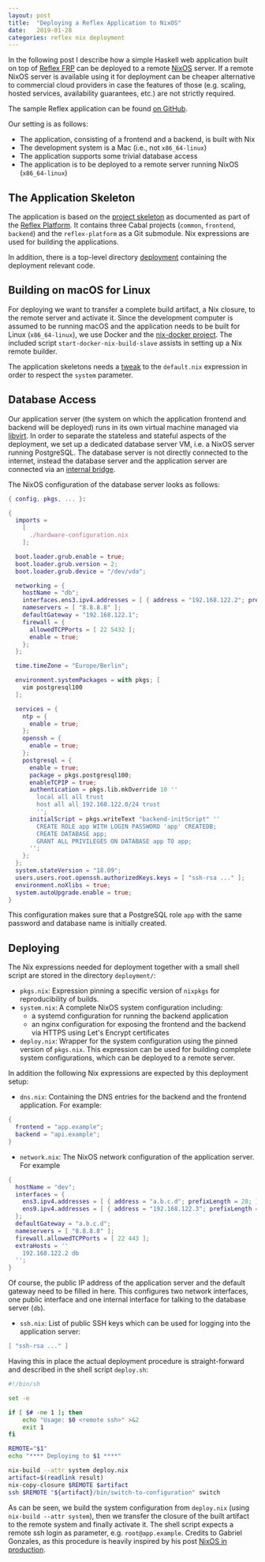 ```yaml
---
layout: post
title:  "Deploying a Reflex Application to NixOS"
date:   2019-01-28
categories: reflex nix deployment
---
```


In the following post I describe how a simple Haskell web application built on top of [Reflex FRP](https://github.com/reflex-frp) can be deployed to a remote [NixOS](https://nixos.org/) server. If a remote NixOS server is available using it for deployment can be cheaper alternative to commercial cloud providers in case the features of those (e.g. scaling, hosted services, availability guarantees, etc.) are not strictly required.

The sample Reflex application can be found [on GitHub](https://github.com/mtesseract/reflex-app).

Our setting is as follows:

* The application, consisting of a frontend and a backend, is built with Nix
* The development system is a Mac (i.e., not `x86_64-linux`)
* The application supports some trivial database access
* The application is to be deployed to a remote server running NixOS (`x86_64-linux`)

## The Application Skeleton

The application is based on the [project skeleton](https://github.com/reflex-frp/reflex-platform/blob/develop/docs/project-development.md) as documented as part of the [Reflex Platform](https://github.com/reflex-frp/reflex-platform). It contains three Cabal projects (`common`, `frontend`, `backend`) and the `reflex-platform` as a Git submodule. Nix expressions are used for building the applications.

In addition, there is a top-level directory [deployment](https://github.com/mtesseract/reflex-app/tree/master/deployment) containing the deployment relevant code.

## Building on macOS for Linux

For deploying we want to transfer a complete build artifact, a Nix closure, to the remote server and activate it. Since the development computer is assumed to be running macOS and the application needs to be built for Linux (`x86_64-linux`), we use Docker and the [nix-docker project](https://github.com/LnL7/nix-docker). The included script `start-docker-nix-build-slave` assists in setting up a Nix remote builder.

The application skeletons needs a [tweak](https://github.com/reflex-frp/reflex-platform/pull/440) to the `default.nix` expression in order to respect the `system` parameter.

## Database Access

Our application server (the system on which the application frontend and backend will be deployed) runs in its own virtual machine managed via [libvirt](https://libvirt.org/). In order to separate the stateless and stateful aspects of the deployment, we set up a dedicated database server VM, i.e. a NixOS server running PostgreSQL. The database server is not directly connected to the internet, instead the database server and the application server are connected via an [internal bridge](https://wiki.libvirt.org/page/Networking#NAT_forwarding_.28aka_.22virtual_networks.22.29).

The NixOS configuration of the database server looks as follows:

```nix
{ config, pkgs, ... }:

{
  imports =
    [
      ./hardware-configuration.nix
    ];

  boot.loader.grub.enable = true;
  boot.loader.grub.version = 2;
  boot.loader.grub.device = "/dev/vda";

  networking = {
    hostName = "db";
    interfaces.ens3.ipv4.addresses = [ { address = "192.168.122.2"; prefixLength = 24; } ];
    nameservers = [ "8.8.8.8" ];
    defaultGateway = "192.168.122.1";
    firewall = {
      allowedTCPPorts = [ 22 5432 ];
      enable = true;
    };
  };

  time.timeZone = "Europe/Berlin";

  environment.systemPackages = with pkgs; [
    vim postgresql100
  ];

  services = {
    ntp = {
      enable = true;
    };
    openssh = {
      enable = true;
    };
    postgresql = {
      enable = true;
      package = pkgs.postgresql100;
      enableTCPIP = true;
      authentication = pkgs.lib.mkOverride 10 ''
        local all all trust
        host all all 192.168.122.0/24 trust
        '';
      initialScript = pkgs.writeText "backend-initScript" ''
        CREATE ROLE app WITH LOGIN PASSWORD 'app' CREATEDB;
        CREATE DATABASE app;
        GRANT ALL PRIVILEGES ON DATABASE app TO app;
      '';
    };
  };
  system.stateVersion = "18.09";
  users.users.root.openssh.authorizedKeys.keys = [ "ssh-rsa ..." ];
  environment.noXlibs = true;
  system.autoUpgrade.enable = true;
}
```

This configuration makes sure that a PostgreSQL role `app` with the same password and database name is initially created.

## Deploying

The Nix expressions needed for deployment together with a small shell script are stored in the directory `deployment/`:

* `pkgs.nix`: Expression pinning a specific version of `nixpkgs` for reproducibility of builds.
* `system.nix`: A complete NixOS system configuration including:
  - a systemd configuration for running the backend application
  - an nginx configuration for exposing the frontend and the backend via HTTPS using Let's Encrypt certificates
* `deploy.nix`: Wrapper for the system configuration using the pinned version of `pkgs.nix`. This expression can be used for building complete system configurations, which can be deployed to a remote server.

In addition the following Nix expressions are expected by this deployment setup:
* `dns.nix`: Containing the DNS entries for the backend and the frontend application. For example:

```nix
{
  frontend = "app.example";
  backend = "api.example";
}
```

* `network.nix`: The NixOS network configuration of the application server. For example

```nix
{
  hostName = "dev";
  interfaces = {
    ens3.ipv4.addresses = [ { address = "a.b.c.d"; prefixLength = 28; } ];
    ens9.ipv4.addresses = [ { address = "192.168.122.3"; prefixLength = 24; } ];
  };
  defaultGateway = "a.b.c.d";
  nameservers = [ "8.8.8.8" ];
  firewall.allowedTCPPorts = [ 22 443 ];
  extraHosts = ''
    192.168.122.2 db
  '';
}
```

Of course, the public IP address of the application server and the default gateway need to be filled in here. This configures two network interfaces, one public interface and one internal interface for talking to the database server (`db`).
* `ssh.nix`: List of public SSH keys which can be used for logging into the application server:

```nix
[ "ssh-rsa ..." ]
```

Having this in place the actual deployment procedure is straight-forward and described in the shell script `deploy.sh`:

```bash
#!/bin/sh

set -e

if [ $# -ne 1 ]; then
    echo "Usage: $0 <remote ssh>" >&2
    exit 1
fi

REMOTE="$1"
echo "**** Deploying to $1 ****"

nix-build --attr system deploy.nix
artifact=$(readlink result)
nix-copy-closure $REMOTE $artifact
ssh $REMOTE "${artifact}/bin/switch-to-configuration" switch
```

As can be seen, we build the system configuration from `deploy.nix` (using `nix-build --attr system`), then we transfer the closure of the built artifact to the remote system and finally activate it. The shell script expects a remote ssh login as parameter, e.g. `root@app.example`. Credits to Gabriel Gonzales, as this procedure is heavily inspired by his post [NixOS in production](http://www.haskellforall.com/2018/08/nixos-in-production.html).
